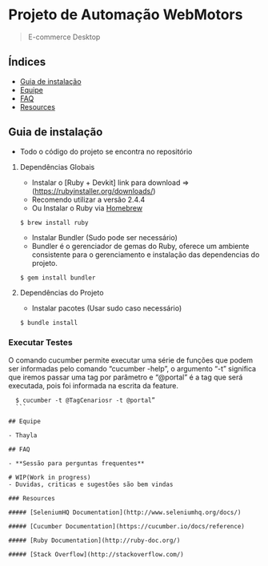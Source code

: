 # Projeto de Automação WebMotors
> E-commerce Desktop

## Índices
- [Guia de instalação](#installation)
- [Equipe](#team)
- [FAQ](#faq)
- [Resources](#resources)

## Guia de instalação
- Todo o código do projeto se encontra no repositório

1. Dependências Globais

    * Instalar o [Ruby + Devkit] link para download =>(https://rubyinstaller.org/downloads/)
    - Recomendo utilizar a versão 2.4.4

    * Ou Instalar o Ruby via [Homebrew](http://brew.sh/)
    ```
    $ brew install ruby
    ```
    * Instalar Bundler (Sudo pode ser necessário)
    - Bundler é o gerenciador de gemas do Ruby, oferece um ambiente consistente para o gerenciamento e instalação
    das dependencias do projeto.
    ```
    $ gem install bundler
    ```
2. Dependências do Projeto

	* Instalar pacotes (Usar sudo caso necessário)
	```
	$ bundle install
	```

### Executar Testes
  O comando cucumber permite executar uma série de funções que podem ser informadas pelo comando “cucumber -help”, o argumento “-t” significa que iremos passar uma tag por parâmetro e “@portal” é a tag que será executada, pois foi informada na escrita da feature.
  ```
	$ cucumber -t @TagCenariosr -t @portal”
	```

## Equipe

- Thayla

## FAQ

- **Sessão para perguntas frequentes**

# WIP(Work in progress)
- Duvidas, criticas e sugestões são bem vindas

### Resources

##### [SeleniumHQ Documentation](http://www.seleniumhq.org/docs/)

##### [Cucumber Documentation](https://cucumber.io/docs/reference)

##### [Ruby Documentation](http://ruby-doc.org/)

##### [Stack Overflow](http://stackoverflow.com/)
